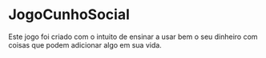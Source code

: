 # JogoCunhoSocial
Este jogo foi criado com o intuito de ensinar a usar bem o seu dinheiro com coisas que podem adicionar algo em sua vida.
